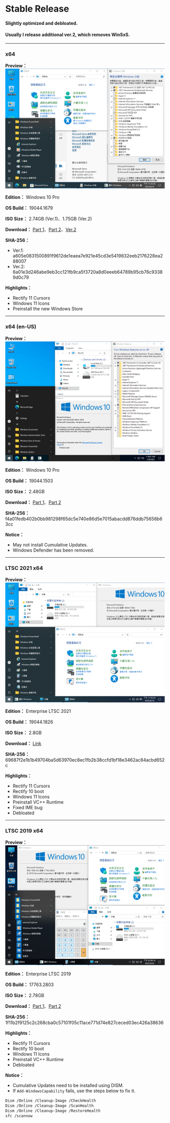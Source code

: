 # Stable Release

#### Slightly optimized and debloated.
#### Usually I release additional ver.2, which removes WinSxS.

----

### x64

**Preview：**
![preview](/preview/19044.1679_220416.png)

**Edition：** Windows 10 Pro

**OS Build：** 19044.1679

**ISO Size：** 2.74GB (Ver.1)、1.75GB (Ver.2)

**Download：** [Part 1](https://github.com/WhatTheBlock/WindowsSimplify/releases/download/w10.220416/19044.1679_220416.part1.rar)、[Part 2](https://github.com/WhatTheBlock/WindowsSimplify/releases/download/w10.220416/19044.1679_220416.part2.rar)、[Ver.2](https://github.com/WhatTheBlock/WindowsSimplify/releases/download/w10.220416/19044.1679_220416-2.iso)

**SHA-256：**
- Ver.1: a605e0831500891f9612de1eaea7e921e45cd3e5419832eeb2176228ea288007
- Ver.2: 6a01e3d246abe9eb3cc121fb9ca5f3720a8d0eeeb64789b95cb76c93389d0c79

**Highlights：**
- Rectify 11 Cursors
- Windows 11 Icons
- Preinstall the new Windows Store

----

### x64 (en-US)

**Preview：**
![preview](/preview/19044.1503_220130.png)

**Edition：** Windows 10 Pro

**OS Build：** 19044.1503

**ISO Size：** 2.48GB

**Download：** [Part 1](https://github.com/WhatTheBlock/WindowsSimplify/releases/download/w10.220130/19044.1503_220130.part1.rar)、[Part 2](https://github.com/WhatTheBlock/WindowsSimplify/releases/download/w10.220130/19044.1503_220130.part2.rar)

**SHA-256：** f4a01fedb402b0bb981298f65dc5e740e86d5e7015abacdd876ddb75656b63cc

**Notice：**
- May not install Cumulative Updates.
- Windows Defender has been removed.

----

### LTSC 2021 x64

**Preview：**
![preview](/preview/LTSC_19044.1766_220619.png)

**Edition：** Enterprise LTSC 2021

**OS Build：** 19044.1826

**ISO Size：** 2.8GB

**Download：** [Link](https://drive.google.com/uc?export=download&id=1eWdYOm_ON6KkvVNuRu9tg5F1P090GbwB)

**SHA-256：** 69687f2e1b1b49704ba5d63970ec8ec1fb2b38ccfd1bf18e3462ac84acbd652c

**Highlights：**
- Rectify 11 Cursors
- Rectify 10 boot
- Windows 11 Icons
- Preinstall VC++ Runtime
- Fixed IME bug
- Debloated

----

### LTSC 2019 x64

**Preview：**
![preview](/preview/LTSC_17763.2803_220424.png)

**Edition：** Enterprise LTSC 2019

**OS Build：** 17763.2803

**ISO Size：** 2.78GB

**Download：** [Part 1](https://github.com/WhatTheBlock/WindowsSimplify/releases/download/ltsc.220424/LTSC_17763.2803_220424.part1.rar)、[Part 2](https://github.com/WhatTheBlock/WindowsSimplify/releases/download/ltsc.220424/LTSC_17763.2803_220424.part2.rar)

**SHA-256：** 1f11b2f9125c2c268cba0c57101f05c11ace771d74e827ceced03ec426a38636

**Highlights：**
- Rectify 11 Cursors
- Rectify 10 boot
- Windows 11 Icons
- Preinstall VC++ Runtime
- Debloated

**Notice：**
- Cumulative Updates need to be installed using DISM.
- If `Add-WindowsCapability` fails, use the steps below to fix it.  
<pre><code>Dism /Online /Cleanup-Image /CheckHealth
Dism /Online /Cleanup-Image /ScanHealth
Dism /Online /Cleanup-Image /RestoreHealth
sfc /scannow</code></pre>
